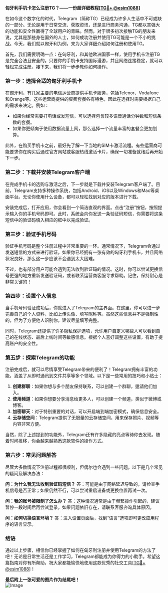 **匈牙利手机卡怎么注册TG？——一份超详细教程[[TG💪+ @esim1088](https://t.me/s/esim1088)]**

在如今这个数字化的时代，Telegram（简称TG）已经成为许多人生活中不可或缺的一部分。无论是用于日常交流、获取资讯，还是进行商务沟通，TG都以其强大的功能和安全性赢得了全球用户的青睐。然而，对于很多初次接触TG的朋友来说，尤其是那些身在国外的人士，如何成功注册并使用TG可能是一个不小的挑战。今天，我们就以匈牙利为例，来为大家详细介绍如何注册和使用TG。

首先，我们需要明确一点：在匈牙利，和其他欧洲国家一样，使用手机卡注册TG是完全合法且安全的。只要你的手机卡支持国际漫游，并且网络连接稳定，就可以轻松完成注册。接下来，我们将一步步教你如何操作。

### **第一步：选择合适的匈牙利手机卡**

在匈牙利，有几家主要的电信运营商提供手机卡服务，包括Telenor、Vodafone和Orange等。这些运营商提供的资费套餐各有特色，因此在选择时需要根据自己的需求来决定。例如：

- 如果你经常需要打电话或发短信，可以选择包含较多语音通话分钟数和短信条数的套餐。
- 如果你更倾向于使用数据流量上网，那么选择一个流量丰富的套餐会更加划算。

此外，在购买手机卡之前，最好先了解一下当地的SIM卡激活流程。有些运营商可能要求你在购买后通过官方网站或客服热线激活卡片，确保一切准备就绪后再开始下一步。

### **第二步：下载并安装Telegram客户端**

在完成手机卡的选购与激活之后，下一步就是下载并安装Telegram客户端了。目前，Telegram支持多种操作系统，包括Android、iOS以及Windows和Mac等桌面平台。无论你使用什么设备，都可以轻松找到对应的版本进行下载。

安装完成后，打开应用，你会看到一个简洁直观的界面。点击“注册”按钮，按照提示输入你的手机号码即可。此时，系统会向你发送一条验证码短信，你需要将这条短信中的验证码填入相应的框中以完成验证。

### **第三步：验证手机号码**

验证手机号码是整个注册过程中非常重要的一环。通常情况下，Telegram会通过发送短信的方式来进行验证。如果你已经拥有一张有效的匈牙利手机卡，并且网络状况良好，那么这一步应该不会遇到太大困难。

不过，也有部分用户可能会遇到无法收到验证码的情况。这时，你可以尝试更换信号更强的地方重新发送验证码，或者联系运营商客服寻求帮助。记住，保持耐心是非常关键的！

### **第四步：设置个人信息**

当手机号码验证成功后，你就进入了Telegram的主界面。在这里，你可以进一步完善自己的个人资料，比如上传头像、填写昵称等。虽然这些信息并不是强制性的，但为了方便他人识别你，建议尽量填写完整。

同时，Telegram还提供了许多隐私保护选项，允许用户自定义哪些人可以看到自己的在线状态、最后上线时间等敏感信息。根据个人喜好调整这些设置，有助于提高账户的安全性。

### **第五步：探索Telegram的功能**

注册完成后，就可以尽情享受Telegram带来的便利了！Telegram拥有丰富的功能，涵盖了从即时通讯到文件共享等多个领域。以下是一些常用的技巧和小贴士：

1. **创建群聊**：如果你想与多个朋友保持联系，可以创建一个群聊，邀请他们加入。
2. **使用频道**：如果你想要分享消息给更多人，可以创建一个频道，类似于微博或博客。
3. **加密聊天**：对于特别重要的对话，可以开启端到端加密模式，确保信息安全。
4. **云存储空间**：Telegram提供了无限量的云存储空间，用来保存照片、视频等内容非常方便。

当然，除了上述提到的功能外，Telegram还有许多隐藏的亮点等待你去发现。随着时间推移，你会越来越熟悉这款软件的操作方式。

### **第六步：常见问题解答**

尽管大多数情况下注册过程都很顺利，但偶尔也会遇到一些问题。以下是几个常见的疑问及解决办法：

**问：为什么我无法收到验证码短信？**
答：可能是由于网络延迟导致的，请检查手机信号是否正常；如果仍然不行，可以尝试重启设备或更换位置再试一次。

**问：我的账号被限制了怎么办？**
答：这种情况通常是由于频繁操作引起的，建议暂停一段时间后再尝试登录。如果问题依旧存在，请联系客服咨询具体原因。

**问：如何切换语言环境？**
答：进入设置页面后，找到“语言”选项即可更改应用程序的语言显示。

### **结语**

通过以上步骤，相信你已经掌握了如何在匈牙利注册并使用Telegram的方法了吧！无论是日常生活还是工作学习，Telegram都能成为你得力的小助手。希望这篇指南对你有所帮助，祝大家都能愉快地使用这款优秀的社交工具[[TG💪+ @esim1088](https://t.me/s/esim1088)]！

**最后附上一张可爱的图片作为结尾吧！**  
![Image](https://i.postimg.cc/4NQfJmqS/Snipaste-2025-05-13-00-14-12.png)